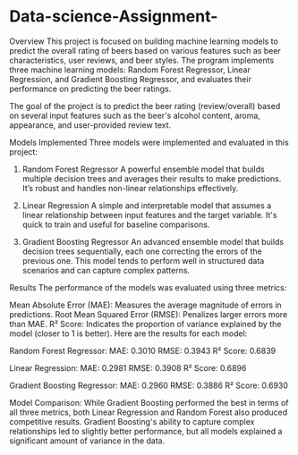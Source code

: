 # Data-science-Assignment-
Overview
This project is focused on building machine learning models to predict the overall rating of beers based on various features such as beer characteristics, user reviews, and beer styles. The program implements three machine learning models: Random Forest Regressor, Linear Regression, and Gradient Boosting Regressor, and evaluates their performance on predicting the beer ratings.

The goal of the project is to predict the beer rating (review/overall) based on several input features such as the beer's alcohol content, aroma, appearance, and user-provided review text.

Models Implemented
Three models were implemented and evaluated in this project:

1. Random Forest Regressor
A powerful ensemble model that builds multiple decision trees and averages their results to make predictions. It’s robust and handles non-linear relationships effectively.

2. Linear Regression
A simple and interpretable model that assumes a linear relationship between input features and the target variable. It's quick to train and useful for baseline comparisons.

3. Gradient Boosting Regressor
An advanced ensemble model that builds decision trees sequentially, each one correcting the errors of the previous one. This model tends to perform well in structured data scenarios and can capture complex patterns.

Results
The performance of the models was evaluated using three metrics:

Mean Absolute Error (MAE): Measures the average magnitude of errors in predictions.
Root Mean Squared Error (RMSE): Penalizes larger errors more than MAE.
R² Score: Indicates the proportion of variance explained by the model (closer to 1 is better).
Here are the results for each model:

Random Forest Regressor:
MAE: 0.3010
RMSE: 0.3943
R² Score: 0.6839


Linear Regression:
MAE: 0.2981
RMSE: 0.3908
R² Score: 0.6896


Gradient Boosting Regressor:
MAE: 0.2960
RMSE: 0.3886
R² Score: 0.6930


Model Comparison:
While Gradient Boosting performed the best in terms of all three metrics, both Linear Regression and Random Forest also produced competitive results. Gradient Boosting's ability to capture complex relationships led to slightly better performance, but all models explained a significant amount of variance in the data.
